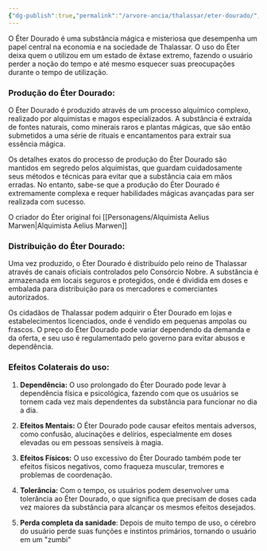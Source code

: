 ```yaml
---
{"dg-publish":true,"permalink":"/arvore-ancia/thalassar/eter-dourado/","dgPassFrontmatter":true}
---
```




O Éter Dourado é uma substância mágica e misteriosa que desempenha um papel central na economia e na sociedade de Thalassar. O uso do Éter deixa quem o utilizou em um estado de êxtase extremo, fazendo o usuário perder a noção do tempo e até mesmo esquecer suas preocupações durante o tempo de utilização.

### Produção do Éter Dourado: 

O Éter Dourado é produzido através de um processo alquímico complexo, realizado por alquimistas e magos especializados. A substância é extraída de fontes naturais, como minerais raros e plantas mágicas, que são então submetidos a uma série de rituais e encantamentos para extrair sua essência mágica.

Os detalhes exatos do processo de produção do Éter Dourado são mantidos em segredo pelos alquimistas, que guardam cuidadosamente seus métodos e técnicas para evitar que a substância caia em mãos erradas. No entanto, sabe-se que a produção do Éter Dourado é extremamente complexa e requer habilidades mágicas avançadas para ser realizada com sucesso.

O criador do Éter original foi [[Personagens/Alquimista Aelius Marwen\|Alquimista Aelius Marwen]]

### Distribuição do Éter Dourado:

Uma vez produzido, o Éter Dourado é distribuído pelo reino de Thalassar através de canais oficiais controlados pelo Consórcio Nobre. A substância é armazenada em locais seguros e protegidos, onde é dividida em doses e embalada para distribuição para os mercadores e comerciantes autorizados.

Os cidadãos de Thalassar podem adquirir o Éter Dourado em lojas e estabelecimentos licenciados, onde é vendido em pequenas ampolas ou frascos. O preço do Éter Dourado pode variar dependendo da demanda e da oferta, e seu uso é regulamentado pelo governo para evitar abusos e dependência.

### Efeitos Colaterais do uso:

1. **Dependência:** O uso prolongado do Éter Dourado pode levar à dependência física e psicológica, fazendo com que os usuários se tornem cada vez mais dependentes da substância para funcionar no dia a dia.
    
2. **Efeitos Mentais:** O Éter Dourado pode causar efeitos mentais adversos, como confusão, alucinações e delírios, especialmente em doses elevadas ou em pessoas sensíveis à magia.
    
3. **Efeitos Físicos:** O uso excessivo do Éter Dourado também pode ter efeitos físicos negativos, como fraqueza muscular, tremores e problemas de coordenação.
    
4. **Tolerância:** Com o tempo, os usuários podem desenvolver uma tolerância ao Éter Dourado, o que significa que precisam de doses cada vez maiores da substância para alcançar os mesmos efeitos desejados.
5. **Perda completa da sanidade**: Depois de muito tempo de uso, o cérebro do usuário perde suas funções e instintos primários, tornando o usuário em um "zumbi"